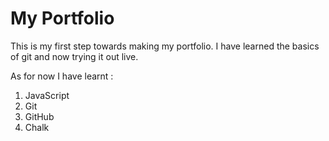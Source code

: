 # My Portfolio

This is my first step towards making my portfolio.
I have learned the basics of git and now trying it out live.

As for now I have learnt :
1. JavaScript
1. Git
1. GitHub
2. Chalk